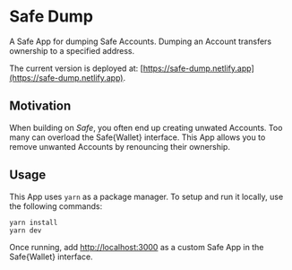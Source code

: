# Safe Dump

A Safe App for dumping Safe Accounts. Dumping an Account transfers ownership to a specified address.

The current version is deployed at: [https://safe-dump.netlify.app](https://safe-dump.netlify.app).

## Motivation

When building on _Safe_, you often end up creating unwated Accounts. Too many can overload the Safe{Wallet} interface. This App allows you to remove unwanted Accounts by renouncing their ownership.

## Usage

This App uses `yarn` as a package manager. To setup and run it locally, use the following commands:

```
yarn install
yarn dev
```

Once running, add [http://localhost:3000](http://localhost:3000) as a custom Safe App in the Safe{Wallet} interface.
